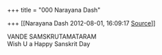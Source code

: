 +++
title = "000 Narayana Dash"

+++
[[Narayana Dash	2012-08-01, 16:09:17 [Source](https://groups.google.com/g/bvparishat/c/5iLPO88-g84)]]



VANDE SAMSKRUTAMATARAM  
Wish U a Happy Sanskrit Day  

